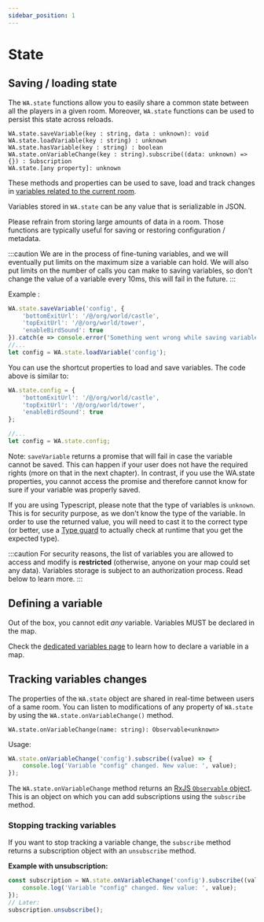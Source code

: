 ```yaml
---
sidebar_position: 1
---
```


# State

## Saving / loading state

The `WA.state` functions allow you to easily share a common state between all the players in a given room.
Moreover, `WA.state` functions can be used to persist this state across reloads.

```
WA.state.saveVariable(key : string, data : unknown): void
WA.state.loadVariable(key : string) : unknown
WA.state.hasVariable(key : string) : boolean
WA.state.onVariableChange(key : string).subscribe((data: unknown) => {}) : Subscription
WA.state.[any property]: unknown
```

These methods and properties can be used to save, load and track changes in [variables related to the current room](../variables.md).

Variables stored in `WA.state` can be any value that is serializable in JSON.

Please refrain from storing large amounts of data in a room. Those functions are typically useful for saving or restoring
configuration / metadata.

:::caution
We are in the process of fine-tuning variables, and we will eventually put limits on the maximum size a variable can hold. We will also put limits on the number of calls you can make to saving variables, so don't change the value of a variable every 10ms, this will fail in the future.
:::

Example :
```javascript
WA.state.saveVariable('config', {
    'bottomExitUrl': '/@/org/world/castle',
    'topExitUrl': '/@/org/world/tower',
    'enableBirdSound': true
}).catch(e => console.error('Something went wrong while saving variable', e));
//...
let config = WA.state.loadVariable('config');
```

You can use the shortcut properties to load and save variables. The code above is similar to:

```javascript
WA.state.config = {
    'bottomExitUrl': '/@/org/world/castle',
    'topExitUrl': '/@/org/world/tower',
    'enableBirdSound': true
};

//...
let config = WA.state.config;
```

Note: `saveVariable` returns a promise that will fail in case the variable cannot be saved. This
can happen if your user does not have the required rights (more on that in the next chapter).
In contrast, if you use the WA.state properties, you cannot access the promise and therefore cannot
know for sure if your variable was properly saved.

If you are using Typescript, please note that the type of variables is `unknown`. This is
for security purpose, as we don't know the type of the variable. In order to use the returned value,
you will need to cast it to the correct type (or better, use a [Type guard](https://www.typescriptlang.org/docs/handbook/2/narrowing.html) to actually check at runtime
that you get the expected type).

:::caution
For security reasons, the list of variables you are allowed to access and modify is **restricted** (otherwise, anyone on your map could set any data).
Variables storage is subject to an authorization process. Read below to learn more.
:::

## Defining a variable

Out of the box, you cannot edit *any* variable. Variables MUST be declared in the map.

Check the [dedicated variables page](../variables.md) to learn how to declare a variable in a map.

## Tracking variables changes

The properties of the `WA.state` object are shared in real-time between users of a same room. You can listen to modifications
of any property of `WA.state` by using the `WA.state.onVariableChange()` method.

```
WA.state.onVariableChange(name: string): Observable<unknown>
```

Usage:

```javascript
WA.state.onVariableChange('config').subscribe((value) => {
    console.log('Variable "config" changed. New value: ', value);
});
```

The `WA.state.onVariableChange` method returns an [RxJS `Observable` object](https://rxjs.dev/guide/observable). This is
an object on which you can add subscriptions using the `subscribe` method.

### Stopping tracking variables

If you want to stop tracking a variable change, the `subscribe` method returns a subscription object with an `unsubscribe` method.

**Example with unsubscription:**

```javascript
const subscription = WA.state.onVariableChange('config').subscribe((value) => {
    console.log('Variable "config" changed. New value: ', value);
});
// Later:
subscription.unsubscribe();
```
